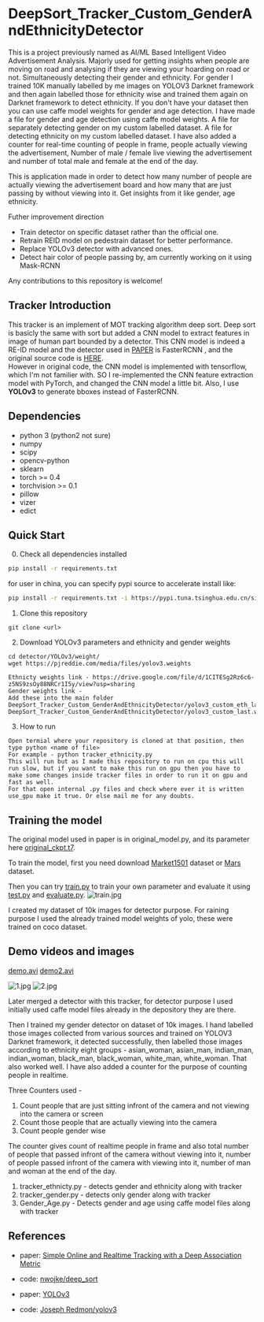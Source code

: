 # DeepSort_Tracker_Custom_GenderAndEthnicityDetector
This is a project previously named as AI/ML Based Intelligent Video Advertisement Analysis. Majorly used for getting insights when people are moving on road and analysing if they are viewing your hoarding on road or not. Simultaneously detecting their gender and ethnicity. For gender I trained 10K manually labelled by me images on YOLOV3 Darknet framework and then again labelled those for ethnicity wise and trained them again on Darknet framework to detect ethnicity. If you don't have your dataset then you can use caffe  model weights for gender and age detection. I have made a file for gender and age detection using caffe model weights. A file for separately detecting gender on my custom labelled dataset. A file for detecting ethnicity on my custom labelled dataset. I have also added a counter for real-time counting of people in frame, people actually viewing the advertisement, Number of male / female live viewing the advertisement and number of total male and female at the end of the day.


This is application made in order to detect how many number of people are actually viewing the advertisement board and how many that are just passing by without viewing into it. Get insights from it like gender, age ethnicity.

Futher improvement direction  
- Train detector on specific dataset rather than the official one.
- Retrain REID model on pedestrain dataset for better performance.
- Replace YOLOv3 detector with advanced ones.
- Detect hair color of people passing by, am currently working on it using Mask-RCNN

Any contributions to this repository is welcome!


## Tracker Introduction
This tracker is an implement of MOT tracking algorithm deep sort. Deep sort is basicly the same with sort but added a CNN model to extract features in image of human part bounded by a detector. This CNN model is indeed a RE-ID model and the detector used in [PAPER](https://arxiv.org/abs/1703.07402) is FasterRCNN , and the original source code is [HERE](https://github.com/nwojke/deep_sort).  
However in original code, the CNN model is implemented with tensorflow, which I'm not familier with. SO I re-implemented the CNN feature extraction model with PyTorch, and changed the CNN model a little bit. Also, I use **YOLOv3** to generate bboxes instead of FasterRCNN.

## Dependencies
- python 3 (python2 not sure)
- numpy
- scipy
- opencv-python
- sklearn
- torch >= 0.4
- torchvision >= 0.1
- pillow
- vizer
- edict

## Quick Start
0. Check all dependencies installed
```bash
pip install -r requirements.txt
```
for user in china, you can specify pypi source to accelerate install like:
```bash
pip install -r requirements.txt -i https://pypi.tuna.tsinghua.edu.cn/simple 
```

1. Clone this repository
```
git clone <url>
```

2. Download YOLOv3 parameters and ethnicity and gender weights

```
cd detector/YOLOv3/weight/
wget https://pjreddie.com/media/files/yolov3.weights

Ethnicty weights link - https://drive.google.com/file/d/1CITESg2Rz6c6-z5NS9zsOy88NRCr1I5y/view?usp=sharing
Gender weights link - 
Add these into the main folder 
DeepSort_Tracker_Custom_GenderAndEthnicityDetector/yolov3_custom_eth_last.weights
DeepSort_Tracker_Custom_GenderAndEthnicityDetector/yolov3_custom_last.weights
```
3. How to run 

```
Open termial where your repository is cloned at that position, then type python <name of file>
For example - python tracker_ethnicity.py
This will run but as I made this repository to run on cpu this will run slow, but if you want to make this run on gpu then you have to make some changes inside tracker files in order to run it on gpu and fast as well. 
For that open internal .py files and check where ever it is written use_gpu make it true. Or else mail me for any doubts.
```

## Training the model
The original model used in paper is in original_model.py, and its parameter here [original_ckpt.t7](https://drive.google.com/drive/folders/1xhG0kRH1EX5B9_Iz8gQJb7UNnn_riXi6).  

To train the model, first you need download [Market1501](http://www.liangzheng.org/Project/project_reid.html) dataset or [Mars](http://www.liangzheng.com.cn/Project/project_mars.html) dataset.  

Then you can try [train.py](deep_sort/deep/train.py) to train your own parameter and evaluate it using [test.py](deep_sort/deep/test.py) and [evaluate.py](deep_sort/deep/evalute.py).
![train.jpg](deep_sort/deep/train.jpg)

I created my dataset of 10k images for detector purpose. For raining purpose I used the already trained model weights of yolo, these were trained on coco dataset.

## Demo videos and images
[demo.avi](https://drive.google.com/drive/folders/1xhG0kRH1EX5B9_Iz8gQJb7UNnn_riXi6)
[demo2.avi](https://drive.google.com/drive/folders/1xhG0kRH1EX5B9_Iz8gQJb7UNnn_riXi6)

![1.jpg](demo/1.jpg)
![2.jpg](demo/2.jpg)

Later merged a detector with this tracker, for detector purpose I used initially used caffe model files already in the depository they are there.

Then I trained my gender detector on dataset of 10k images. I hand labelled those images collected from various sources and trained on YOLOV3 Darknet framework, it detected successfully, then labelled those images according to ethnicity eight groups - asian_woman, asian_man, indian_man, indian_woman, black_man, black_woman, white_man, white_woman. That also worked well. I have also added a counter for the purpose of counting people in realtime. 

Three Counters used -
1) Count people that are just sitting infront of the camera and not viewing into the camera or screen 
2) Count those people that are actually viewing into the camera
3) Count people gender wise

The counter gives count of realtime people in frame and also total number of people that passed infront of the camera without viewing into it,  number of people passed infront of the camera with viewing into it, number of man and woman at the end of the day. 

1) tracker_ethnicty.py - detects gender and ethnicity along with tracker
2) tracker_gender.py - detects only gender along with tracker
3) Gender_Age.py - Detects gender and age using caffe model files along with tracker

## References
- paper: [Simple Online and Realtime Tracking with a Deep Association Metric](https://arxiv.org/abs/1703.07402)

- code: [nwojke/deep_sort](https://github.com/nwojke/deep_sort)

- paper: [YOLOv3](https://pjreddie.com/media/files/papers/YOLOv3.pdf)

- code: [Joseph Redmon/yolov3](https://pjreddie.com/darknet/yolo/)
